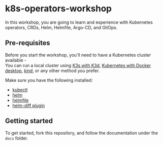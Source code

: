 # k8s-operators-workshop
In this workshop, you are going to learn and experience with Kubernetes operators, CRDs, Helm, Helmfile, Argo-CD, and GitOps.  


## Pre-requisites

Before you start the workshop, you'll need to have a Kubernetes cluster available -   
You can run a local cluster using [K3s with K3d](https://k3d.io/v5.4.6/#installation), [Kubernetes with Docker desktop](https://docs.docker.com/desktop/kubernetes/), [kind](https://kind.sigs.k8s.io/docs/user/quick-start/#installation), or any other method you prefer.

Make sure you have the following installed:

* [kubectl](https://kubernetes.io/docs/tasks/tools/#kubectl)
* [helm](https://helm.sh/docs/intro/install/)
* [helmfile](https://github.com/helmfile/helmfile#installation)
* [helm-diff plugin](https://github.com/databus23/helm-diff)

## Getting started
To get started, fork this repository, and follow the documentation under the `docs` folder.  
